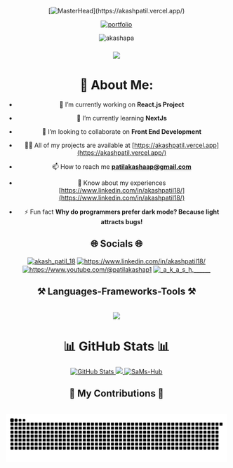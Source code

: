 <div align="center">

<!-- Profile banner -->

[![MasterHead]([https://drive.google.com/uc?export=view&id=16hNOMnG7z_kcbXApItZa7rrycoAgRufg](https://drive.google.com/file/d/16hNOMnG7z_kcbXApItZa7rrycoAgRufg/view?usp=drive_link))](https://akashpatil.vercel.app/)



<!-- Portfolio -->

[![portfolio](https://img.shields.io/badge/my_portfolio-519?style=for-the-badge&logo=ko-fi&logoColor=magenta)](https://akashpatil.vercel.app/) <br>

<!-- Visitors Count -->
<p align="center"> <img src="https://komarev.com/ghpvc/?username=akashapa&label=Visitors&color=b640ff&style=flat" alt="akashapa" /> </p>

<h3 align="center">
    <img src="https://readme-typing-svg.herokuapp.com/?font=Righteous&size=25&center=true&vCenter=true&width=500&height=70&duration=4000&lines=Hey👋+I'm+Akash;Software+Developer+🚀;Let's+connect+on+Linkedin+🤝;Thanks+for+visiting!+✌️">
</h3>


<!-- About Me -->

# 💫 About Me:

- 🔭 I’m currently working on **React.js Project**

- 🌱 I’m currently learning **NextJs**

- 👯 I’m looking to collaborate on **Front End Development**

- 👨‍💻 All of my projects are available at [https://akashpatil.vercel.app](https://akashpatil.vercel.app/)

- 📫 How to reach me **patilakashaap@gmail.com**

- 📄 Know about my experiences [https://www.linkedin.com/in/akashpatil18/](https://www.linkedin.com/in/akashpatil18/)

- ⚡ Fun fact **Why do programmers prefer dark mode? Because light attracts bugs!**

<!-- Social profile links -->

## 🌐 Socials 🌐
<a href="https://twitter.com/akash_patil_18" target="blank"><img align="center" src="https://raw.githubusercontent.com/rahuldkjain/github-profile-readme-generator/master/src/images/icons/Social/twitter.svg" alt="akash_patil_18" height="30" width="40" /></a>
<a href="https://linkedin.com/in/akashpatil18/" target="blank"><img align="center" src="https://raw.githubusercontent.com/rahuldkjain/github-profile-readme-generator/master/src/images/icons/Social/linked-in-alt.svg" alt="https://www.linkedin.com/in/akashpatil18/" height="30" width="40" /></a>
<a href="https://www.youtube.com/channel/UC_c9cWU_1a0qpxNSbfi_78A" target="blank"><img align="center" src="https://raw.githubusercontent.com/rahuldkjain/github-profile-readme-generator/master/src/images/icons/Social/youtube.svg" alt="https://www.youtube.com/@patilakashap1" height="30" width="40" /></a>
<a href="https://www.instagram.com/_a_k_a_s_h.______/" target="blank"><img align="center" src="https://raw.githubusercontent.com/rahuldkjain/github-profile-readme-generator/master/src/images/icons/Social/instagram.svg" alt="_a_k_a_s_h.______" height="30" width="40" /></a>


<h2 align="center">⚒️ Languages-Frameworks-Tools ⚒️</h2>

<br/>

<div align="center">
    <!-- Language -->
    <img src="https://skillicons.dev/icons?i=html,css,javascript,bootstrap,tailwind,sass,react,vite,netlify,postman,git,github,vscode,&perline=8" />
</div>

# 📊 GitHub Stats 📊

<div align="center">
<a href="https://github.com/akashapa/">
  <img src="http://github-readme-streak-stats.herokuapp.com/?user=akashapa&&theme=github-dark-blue&background=130F40&text=D3D3D3&ring=7A7ADB&sideNums=FFFFFF" width="400" alt="GitHub Stats" />
  <img src="https://github-readme-stats.vercel.app/api?username=akashapa&include_all_commits=true&count_private=true&show_icons=true&line_height=20&title_color=7A7ADB&icon_color=2234AE&text_color=D3D3D3&bg_color=0,000000,130F40" width="450"/>
  <img src="https://github-readme-stats.vercel.app/api/top-langs?username=akashapa&show_icons=true&locale=en&layout=compact&line_height=20&title_color=7A7ADB&icon_color=2234AE&text_color=D3D3D3&bg_color=0,000000,130F40" width="375"  alt="SaMs-Hub"/>
</a>

</div>

<div align="center">
  <h2>🐍 My Contributions 🐍</h2>
  <br>
  <img alt="snake eating my contributions" src="https://raw.githubusercontent.com/akashapa/akashapa/output/github-contribution-grid-snake.svg" />
  <br/><br/>
</div>



</div>
